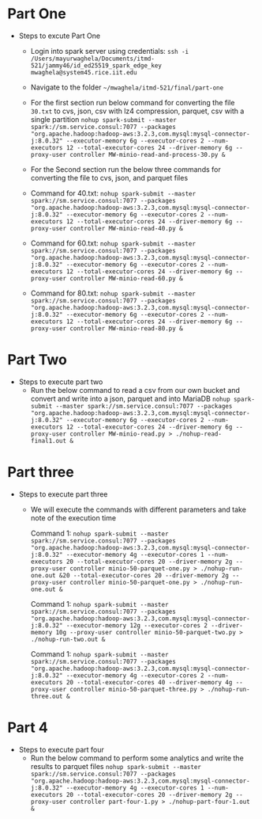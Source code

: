 # Part One

  - Steps to excute Part One
  
      - Login into spark server using credentials: `ssh -i /Users/mayurwaghela/Documents/itmd-521/jammy46/id_ed25519_spark_edge_key mwaghela@system45.rice.iit.edu`
      - Navigate to the folder `~/mwaghela/itmd-521/final/part-one`
      - For the first section run below command for converting the file `30.txt` to cvs, json, csv with lz4 compression, parquet, csv with a single partition
      `nohup spark-submit --master spark://sm.service.consul:7077 --packages "org.apache.hadoop:hadoop-aws:3.2.3,com.mysql:mysql-connector-j:8.0.32" --executor-memory 6g --executor-cores 2 --num-executors 12 --total-executor-cores 24 --driver-memory 6g --proxy-user controller MW-minio-read-and-process-30.py &`

      - For the Second section run the below three commands for converting the file to cvs, json, and parquet files

      - Command for 40.txt: `nohup spark-submit --master spark://sm.service.consul:7077 --packages "org.apache.hadoop:hadoop-aws:3.2.3,com.mysql:mysql-connector-j:8.0.32" --executor-memory 6g --executor-cores 2 --num-executors 12 --total-executor-cores 24 --driver-memory 6g --proxy-user controller MW-minio-read-40.py &`

      - Command for 60.txt: `nohup spark-submit --master spark://sm.service.consul:7077 --packages "org.apache.hadoop:hadoop-aws:3.2.3,com.mysql:mysql-connector-j:8.0.32" --executor-memory 6g --executor-cores 2 --num-executors 12 --total-executor-cores 24 --driver-memory 6g --proxy-user controller MW-minio-read-60.py &`

      - Command for 80.txt: `nohup spark-submit --master spark://sm.service.consul:7077 --packages "org.apache.hadoop:hadoop-aws:3.2.3,com.mysql:mysql-connector-j:8.0.32" --executor-memory 6g --executor-cores 2 --num-executors 12 --total-executor-cores 24 --driver-memory 6g --proxy-user controller MW-minio-read-80.py &`


# Part Two

- Steps to execute part two
    - Run the below command to read a csv from our own bucket and convert and write into a json, parquet and into MariaDB
    `nohup spark-submit --master spark://sm.service.consul:7077 --packages "org.apache.hadoop:hadoop-aws:3.2.3,com.mysql:mysql-connector-j:8.0.32" --executor-memory 6g --executor-cores 2 --num-executors 12 --total-executor-cores 24 --driver-memory 6g --proxy-user controller MW-minio-read.py > ./nohup-read-final1.out &`


# Part three

  - Steps to execute part three
    - We will execute the commands with different parameters and take note of the execution time

        Command 1: `nohup spark-submit --master spark://sm.service.consul:7077 --packages "org.apache.hadoop:hadoop-aws:3.2.3,com.mysql:mysql-connector-j:8.0.32" --executor-memory 4g --executor-cores 1 --num-executors 20 --total-executor-cores 20 --driver-memory 2g --proxy-user controller minio-50-parquet-one.py > ./nohup-run-one.out &20 --total-executor-cores 20 --driver-memory 2g --proxy-user controller minio-50-parquet-one.py > ./nohup-run-one.out &`

        Command 1: `nohup spark-submit --master spark://sm.service.consul:7077 --packages "org.apache.hadoop:hadoop-aws:3.2.3,com.mysql:mysql-connector-j:8.0.32" --executor-memory 12g --executor-cores 2 --driver-memory 10g --proxy-user controller minio-50-parquet-two.py > ./nohup-run-two.out &`

        Command 1: `nohup spark-submit --master spark://sm.service.consul:7077 --packages "org.apache.hadoop:hadoop-aws:3.2.3,com.mysql:mysql-connector-j:8.0.32" --executor-memory 4g --executor-cores 2 --num-executors 20 --total-executor-cores 40 --driver-memory 4g --proxy-user controller minio-50-parquet-three.py > ./nohup-run-three.out &`


# Part 4

  - Steps to execute part four
    - Run the below command to perform some analytics and write the results to parquet files
        `nohup spark-submit --master spark://sm.service.consul:7077 --packages "org.apache.hadoop:hadoop-aws:3.2.3,com.mysql:mysql-connector-j:8.0.32" --executor-memory 4g --executor-cores 1 --num-executors 20 --total-executor-cores 20 --driver-memory 2g --proxy-user controller part-four-1.py > ./nohup-part-four-1.out &`
    